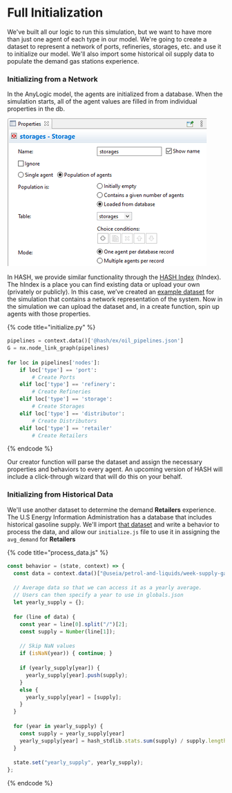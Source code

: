 # Full Initialization

We've built all our logic to run this simulation, but we want to have more than just one agent of each type in our model. We're going to create a dataset to represent a network of ports, refineries, storages, etc. and use it to initialize our model. We'll also import some historical oil supply data to populate the demand gas stations experience.

### Initializing from a Network

In the AnyLogic model, the agents are initialized from a database. When the simulation starts, all of the agent values are filled in from individual properties in the db.

![](../../../../.gitbook/assets/image%20%2828%29.png)

In HASH, we provide similar functionality through the [HASH Index](https://hash.ai/platform/index) \(hIndex\). The hIndex is a place you can find existing data or upload your own \(privately or publicly\). In this case, we’ve created an [example dataset](https://hash.ai/@hash/ex) for the simulation that contains a network representation of the system. Now in the simulation we can upload the dataset and, in a create function, spin up agents with those properties.

{% code title="initialize.py" %}
```python
pipelines = context.data()['@hash/ex/oil_pipelines.json']
G = nx.node_link_graph(pipelines)

for loc in pipelines['nodes']:
    if loc['type'] == 'port':
        # Create Ports
    elif loc['type'] == 'refinery':
        # Create Refineries
    elif loc['type'] == 'storage':
        # Create Storages
    elif loc['type'] == 'distributor':
        # Create Distributors
    elif loc['type'] == 'retailer'
        # Create Retailers
```
{% endcode %}

Our creator function will parse the dataset and assign the necessary properties and behaviors to every agent. An upcoming version of HASH will include a click-through wizard that will do this on your behalf.

### Initializing from Historical Data

We'll use another dataset to determine the demand **Retailers** experience. The U.S Energy Information Administration has a database that includes historical gasoline supply. We'll import [that dataset](https://hash.ai/@useia/petrol-and-liquids) and write a behavior to process the data, and allow our `initialize.js` file to use it in assigning the `avg_demand` for **Retailers** 

{% code title="process\_data.js" %}
```javascript
const behavior = (state, context) => {
  const data = context.data()["@useia/petrol-and-liquids/week-supply-gas.csv"];

  // Average data so that we can access it as a yearly average. 
  // Users can then specify a year to use in globals.json
  let yearly_supply = {};

  for (line of data) {
    const year = line[0].split("/")[2];
    const supply = Number(line[1]);

    // Skip NaN values
    if (isNaN(year)) { continue; }

    if (yearly_supply[year]) {
      yearly_supply[year].push(supply);
    }
    else {
      yearly_supply[year] = [supply];
    }
  }

  for (year in yearly_supply) {
    const supply = yearly_supply[year]
    yearly_supply[year] = hash_stdlib.stats.sum(supply) / supply.length
  }

  state.set("yearly_supply", yearly_supply);
};
```
{% endcode %}

